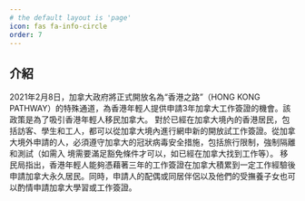 ```yaml
---
# the default layout is 'page'
icon: fas fa-info-circle
order: 7
---
```


## 介紹

2021年2⽉8⽇，加拿⼤政府將正式開放名為“香港之路”（HONG KONG PATHWAY）的特殊通道，為香港年輕⼈提供申請3年加拿⼤⼯作簽證的機會。該政策是為了吸引香港年輕⼈移⺠加拿⼤。
對於已經在加拿⼤境內的香港居⺠，包括訪客、學⽣和⼯⼈，都可以從加拿⼤境內進⾏網申新的開放試⼯作簽證。從加拿⼤境外申請的⼈，必須遵守加拿⼤的冠狀病毒安全措施，包括旅⾏限制，強制隔離和測試（如需入
境需要滿⾜豁免條件才可以，如已經在加拿⼤找到⼯作等）。
移⺠局指出，香港年輕⼈能夠憑藉著三年的⼯作簽證在加拿⼤積累到⼀定⼯作經驗後申請加拿⼤永久居⺠。同時，申請⼈的配偶或同居伴侶以及他們的受撫養⼦女也可以酌情申請加拿⼤學習或⼯作簽證。